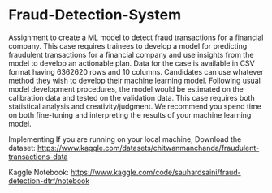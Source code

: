 # Fraud-Detection-System
Assignment to create a ML model to detect fraud transactions for a financial company.
This case requires trainees to develop a model for predicting fraudulent transactions for a financial company and use insights from the model to develop an actionable plan. Data for the case is available in CSV format having 6362620 rows and 10 columns. Candidates can use whatever method they wish to develop their machine learning model. Following usual model development procedures, the model would be estimated on the calibration data and tested on the validation data. This case requires both statistical analysis and creativity/judgment. We recommend you spend time on both fine-tuning and interpreting the results of your machine learning model.

Implementing
If you are running on your local machine,
Download the dataset: https://www.kaggle.com/datasets/chitwanmanchanda/fraudulent-transactions-data


Kaggle Notebook: https://www.kaggle.com/code/sauhardsaini/fraud-detection-dtrf/notebook
